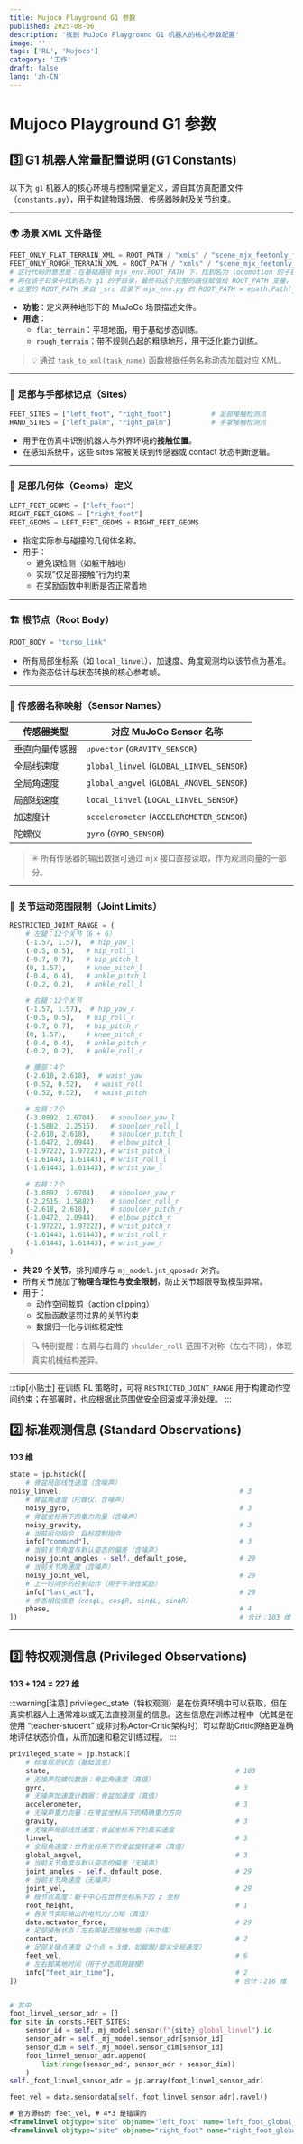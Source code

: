 ```yaml
---
title: Mujoco Playground G1 参数
published: 2025-08-06
description: '找到 MuJoCo Playground G1 机器人的核心参数配置'
image: ''
tags: ['RL', 'Mujoco']
category: '工作'
draft: false 
lang: 'zh-CN'
---
```


# Mujoco Playground G1 参数

## 3️⃣ G1 机器人常量配置说明 (G1 Constants)

以下为 `g1` 机器人的核心环境与控制常量定义，源自其仿真配置文件（`constants.py`），用于构建物理场景、传感器映射及关节约束。

---

### 🌍 场景 XML 文件路径

```python
FEET_ONLY_FLAT_TERRAIN_XML = ROOT_PATH / "xmls" / "scene_mjx_feetonly_flat_terrain.xml"
FEET_ONLY_ROUGH_TERRAIN_XML = ROOT_PATH / "xmls" / "scene_mjx_feetonly_rough_terrain.xml"
# 这行代码的意思是：在基础路径 mjx_env.ROOT_PATH 下，找到名为 locomotion 的子目录，
# 再在该子目录中找到名为 g1 的子目录，最终将这个完整的路径赋值给 ROOT_PATH 变量。
# 这里的 ROOT_PATH 来自 _src 目录下 mjx_env.py 的 ROOT_PATH = epath.Path(__file__).parent，即 _src 目录。
```

- **功能**：定义两种地形下的 MuJoCo 场景描述文件。
- **用途**：
  - `flat_terrain`：平坦地面，用于基础步态训练。
  - `rough_terrain`：带不规则凸起的粗糙地形，用于泛化能力训练。

> 💡 通过 `task_to_xml(task_name)` 函数根据任务名称动态加载对应 XML。

---

### 🦶 足部与手部标记点（Sites）

```python
FEET_SITES = ["left_foot", "right_foot"]          # 足部接触检测点
HAND_SITES = ["left_palm", "right_palm"]          # 手掌接触检测点
```

- 用于在仿真中识别机器人与外界环境的**接触位置**。
- 在感知系统中，这些 sites 常被关联到传感器或 contact 状态判断逻辑。

---

### 🦵 足部几何体（Geoms）定义

```python
LEFT_FEET_GEOMS = ["left_foot"]
RIGHT_FEET_GEOMS = ["right_foot"]
FEET_GEOMS = LEFT_FEET_GEOMS + RIGHT_FEET_GEOMS
```

- 指定实际参与碰撞的几何体名称。
- 用于：
  - 避免误检测（如躯干触地）
  - 实现“仅足部接触”行为约束
  - 在奖励函数中判断是否正常着地

---

### 🏗️ 根节点（Root Body）

```python
ROOT_BODY = "torso_link"
```

- 所有局部坐标系（如 `local_linvel`）、加速度、角度观测均以该节点为基准。
- 作为姿态估计与状态转换的核心参考帧。

---

### 📡 传感器名称映射（Sensor Names）

| 传感器类型 | 对应 MuJoCo Sensor 名称 |
|-----------|------------------------|
| 垂直向量传感器 | `upvector` (`GRAVITY_SENSOR`) |
| 全局线速度 | `global_linvel` (`GLOBAL_LINVEL_SENSOR`) |
| 全局角速度 | `global_angvel` (`GLOBAL_ANGVEL_SENSOR`) |
| 局部线速度 | `local_linvel` (`LOCAL_LINVEL_SENSOR`) |
| 加速度计 | `accelerometer` (`ACCELEROMETER_SENSOR`) |
| 陀螺仪 | `gyro` (`GYRO_SENSOR`) |

> ✳️ 所有传感器的输出数据可通过 `mjx` 接口直接读取，作为观测向量的一部分。

---

### 🔧 关节运动范围限制（Joint Limits）

```python
RESTRICTED_JOINT_RANGE = (
    # 左腿：12个关节（6 + 6）
    (-1.57, 1.57),  # hip_yaw_l
    (-0.5, 0.5),   # hip_roll_l
    (-0.7, 0.7),   # hip_pitch_l
    (0, 1.57),     # knee_pitch_l
    (-0.4, 0.4),   # ankle_pitch_l
    (-0.2, 0.2),   # ankle_roll_l

    # 右腿：12个关节
    (-1.57, 1.57),  # hip_yaw_r
    (-0.5, 0.5),   # hip_roll_r
    (-0.7, 0.7),   # hip_pitch_r
    (0, 1.57),     # knee_pitch_r
    (-0.4, 0.4),   # ankle_pitch_r
    (-0.2, 0.2),   # ankle_roll_r

    # 腰部：4个
    (-2.618, 2.618),  # waist_yaw
    (-0.52, 0.52),   # waist_roll
    (-0.52, 0.52),   # waist_pitch

    # 左肩：7个
    (-3.0892, 2.6704),   # shoulder_yaw_l
    (-1.5882, 2.2515),   # shoulder_roll_l
    (-2.618, 2.618),     # shoulder_pitch_l
    (-1.0472, 2.0944),   # elbow_pitch_l
    (-1.97222, 1.97222), # wrist_pitch_l
    (-1.61443, 1.61443), # wrist_roll_l
    (-1.61443, 1.61443), # wrist_yaw_l

    # 右肩：7个
    (-3.0892, 2.6704),   # shoulder_yaw_r
    (-2.2515, 1.5882),   # shoulder_roll_r
    (-2.618, 2.618),     # shoulder_pitch_r
    (-1.0472, 2.0944),   # elbow_pitch_r
    (-1.97222, 1.97222), # wrist_pitch_r
    (-1.61443, 1.61443), # wrist_roll_r
    (-1.61443, 1.61443), # wrist_yaw_r
)
```

- **共 29 个关节**，排列顺序与 `mj_model.jnt_qposadr` 对齐。
- 所有关节施加了**物理合理性与安全限制**，防止关节超限导致模型异常。
- 用于：
  - 动作空间裁剪（action clipping）
  - 奖励函数惩罚过界的关节约束
  - 数据归一化与训练稳定性

> 🔍 特别提醒：左肩与右肩的 `shoulder_roll` 范围不对称（左右不同），体现真实机械结构差异。

---

:::tip[小贴士]
在训练 RL 策略时，可将 `RESTRICTED_JOINT_RANGE` 用于构建动作空间约束；在部署时，也应根据此范围做安全回滚或平滑处理。
:::



## 2️⃣ 标准观测信息 (Standard Observations)
**103 维**


```python
state = jp.hstack([
    # 骨盆局部线性速度（含噪声）
noisy_linvel,                                            # 3
    # 骨盆角速度（陀螺仪，含噪声）
    noisy_gyro,                                          # 3
    # 骨盆坐标系下的重力向量（含噪声）
    noisy_gravity,                                       # 3
    # 当前运动指令：目标控制指令
    info["command"],                                     # 3
    # 当前关节角度与默认姿态的偏差（含噪声）
    noisy_joint_angles - self._default_pose,             # 29
    # 当前关节角速度（含噪声）
    noisy_joint_vel,                                     # 29
    # 上一时间步的控制动作（用于平滑性奖励）
    info["last_act"],                                    # 29
    # 步态相位信息（cos⁡ϕL, cos⁡ϕR, sin⁡ϕL, sin⁡ϕR）
    phase,                                               # 4
])                                                       # 合计：103 维
```
---


## 3️⃣ 特权观测信息 (Privileged Observations)
**103 + 124 = 227 维**

:::warning[注意]
privileged_state（特权观测）是在仿真环境中可以获取，但在真实机器人上通常难以或无法直接测量的信息。这些信息在训练过程中（尤其是在使用 “teacher-student” 或非对称Actor-Critic架构时）可以帮助Critic网络更准确地评估状态价值，从而加速和稳定训练过程。
:::

```python
privileged_state = jp.hstack([
    # 标准观测状态（基础信息）
    state,                                              # 103    
    # 无噪声陀螺仪数据：骨盆角速度（真值）
    gyro,                                               # 3
    # 无噪声加速度计数据：骨盆加速度（真值）
    accelerometer,                                      # 3
    # 无噪声重力向量：在骨盆坐标系下的精确重力方向
    gravity,                                            # 3
    # 无噪声局部线性速度：骨盆坐标系下的真实速度
    linvel,                                             # 3
    # 全局角速度：世界坐标系下的骨盆旋转速率（真值）
    global_angvel,                                      # 3
    # 当前关节角度与默认姿态的偏差（无噪声）
    joint_angles - self._default_pose,                  # 29
    # 当前关节角速度（无噪声）
    joint_vel,                                          # 29
    # 根节点高度：躯干中心在世界坐标系下的 z 坐标
    root_height,                                        # 1
    # 各关节实际输出的电机力/力矩（真值）
    data.actuator_force,                                # 29
    # 足部接触状态：左右脚是否接触地面（布尔值）
    contact,                                            # 2
    # 足部关键点速度（2个点 × 3维，如脚跟/脚尖全局速度）
    feet_vel,                                           # 6
    # 左右脚离地时间（用于步态周期建模）
    info["feet_air_time"],                              # 2
])                                                      # 合计：216 维


# 其中
foot_linvel_sensor_adr = []
for site in consts.FEET_SITES:
    sensor_id = self._mj_model.sensor(f"{site}_global_linvel").id
    sensor_adr = self._mj_model.sensor_adr[sensor_id]
    sensor_dim = self._mj_model.sensor_dim[sensor_id]
    foot_linvel_sensor_adr.append(
        list(range(sensor_adr, sensor_adr + sensor_dim))
    )
self._foot_linvel_sensor_adr = jp.array(foot_linvel_sensor_adr)

feet_vel = data.sensordata[self._foot_linvel_sensor_adr].ravel()
```

```xml
# 官方源码的 feet_vel, # 4*3 是错误的
<framelinvel objtype="site" objname="left_foot" name="left_foot_global_linvel"/>
<framelinvel objtype="site" objname="right_foot" name="right_foot_global_linvel"/>
```



